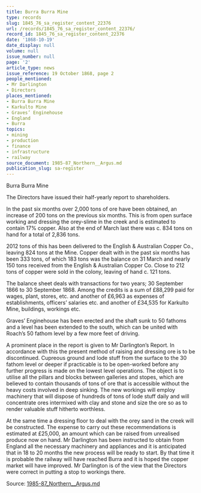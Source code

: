 ```yaml
---
title: Burra Burra Mine
type: records
slug: 1845_76_sa_register_content_22376
url: /records/1845_76_sa_register_content_22376/
record_id: 1845_76_sa_register_content_22376
date: '1868-10-19'
date_display: null
volume: null
issue_number: null
page: '2'
article_type: news
issue_reference: 19 October 1868, page 2
people_mentioned:
- Mr Darlington
- Directors
places_mentioned:
- Burra Burra Mine
- Karkulto Mine
- Graves’ Enginehouse
- England
- Burra
topics:
- mining
- production
- finance
- infrastructure
- railway
source_document: 1985-87_Northern__Argus.md
publication_slug: sa-register
---
```


Burra Burra Mine

The Directors have issued their half-yearly report to shareholders.

In the past six months over 2,000 tons of ore have been obtained, an increase of 200 tons on the previous six months.  This is from open surface working and dressing the orey-slime in the creek and is estimated to contain 17% copper.  Also at the end of March last there was c. 834 tons on hand for a total of 2,836 tons.

2012 tons of this has been delivered to the English & Australian Copper Co., leaving 824 tons at the Mine.  Copper dealt with in the past six months has been 333 tons, of which 183 tons was the balance on 31 March and nearly 150 tons received from the English & Australian Copper Co.  Close to 212 tons of copper were sold in the colony, leaving of hand c. 121 tons.

The balance sheet deals with transactions for two years; 30 September 1866 to 30 September 1868.  Among the credits is a sum of £88,299 paid for wages, plant, stores, etc. and another of £6,963 as expenses of establishments, officers’ salaries etc. and another of £34,535 for Karkulto Mine, buildings, workings etc.

Graves’ Enginehouse has been erected and the shaft sunk to 50 fathoms and a level has been extended to the south, which can be united with Roach’s 50 fathom level by a few more feet of driving.

A prominent place in the report is given to Mr Darlington’s Report.  In accordance with this the present method of raising and dressing ore is to be discontinued.  Cupreous ground and lode stuff from the surface to the 30 fathom level or deeper if practicable is to be open-worked before any further progress is made on the lowest level operations.  The object is to utilise all the pillars and blocks between galleries and stopes, which are believed to contain thousands of tons of ore that is accessible without the heavy costs involved in deep sinking.  The new workings will employ machinery that will dispose of hundreds of tons of lode stuff daily and will concentrate ores intermixed with clay and stone and size the ore so as to render valuable stuff hitherto worthless.

At the same time a dressing floor to deal with the orey sand in the creek will be constructed.  The expense to carry out these recommendations is estimated at £25,000, an amount which can be raised from unrealised produce now on hand.  Mr Darlington has been instructed to obtain from England all the necessary machinery and appliances and it is anticipated that in 18 to 20 months the new process will be ready to start.  By that time it is probable the railway will have reached Burra and it is hoped the copper market will have improved.  Mr Darlington is of the view that the Directors were correct in putting a stop to workings there.

Source: [1985-87_Northern__Argus.md](/downloads/markdown/1985-87_Northern__Argus.md)
